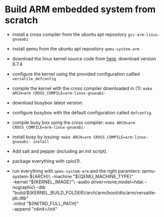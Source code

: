 # Build ARM embedded system from scratch

* install a cross compiler from the ubuntu apt repository
    `gcc-arm-linux-gnueabi`

* install qemu from the ubuntu apt repository
    `qemu-system-arm`

* download the linux kernel source code from [here](http://www.kernel.org).
    download version 6.7.4

* configure the kernel using the provided configuration callled
    `versatile_defconfig`

* compile the kernel with the cross compiler downloaded in (1):
    `make ARCH=arm CROSS_COMPILE=arm-linux-gnueabi-`

* download busybox latest version.

* configure busybox with the default configuration called `defconfig`.

* compile busy box using the cross compiler:
    `make ARCH=arm CROSS_COMPILE=arm-linux-gnueabi-`

* install busy by issuing:
    `make ARCH=arm CROSS_COMPILE=arm-linux-gnueabi- install`

* Add salt and pepper (including an init script).

* package everything with cpio(1).

* run everything with `qemu-system-arm` and the right paramters:
	qemu-system-${ARCH}\
		-machine "${QEMU_MACHINE_TYPE}"\
		-kernel "${KERNEL_IMAGE}"\
		-audio driver=none,model=hda\
		-nographic\
		-dtb "build/${KERNEL_BUILD_FOLDER}/arch/arm/boot/dts/arm/versatile-pb.dtb"\
		-initrd "${INITRD_FULL_PATH}"\
		-append "rdinit=/init"

